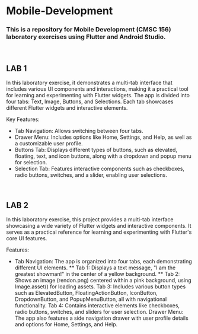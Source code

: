 # Mobile-Development

### This is a repository for Mobile Development (CMSC 156) laboratory exercises using Flutter and Android Studio.

<br>

## LAB 1

In this laboratory exercise, it demonstrates a multi-tab interface that includes various UI components and interactions, making it a practical tool for learning and experimenting with Flutter widgets. The app is divided into four tabs: Text, Image, Buttons, and Selections. Each tab showcases different Flutter widgets and interactive elements.

Key Features:
* Tab Navigation: Allows switching between four tabs.
* Drawer Menu: Includes options like Home, Settings, and Help, as well as a customizable user profile.
* Buttons Tab: Displays different types of buttons, such as elevated, floating, text, and icon buttons, along with a dropdown and popup menu for selection.
* Selection Tab: Features interactive components such as checkboxes, radio buttons, switches, and a slider, enabling user selections.

<br>

## LAB 2

In this laboratory exercise, this project provides a multi-tab interface showcasing a wide variety of Flutter widgets and interactive components. It serves as a practical reference for learning and experimenting with Flutter's core UI features.

Features:
* Tab Navigation: The app is organized into four tabs, each demonstrating different UI elements.
** Tab 1: Displays a text message, "I am the greatest showman!" in the center of a yellow background.
** Tab 2: Shows an image (rendon.png) centered within a pink background, using Image.asset() for loading assets.
Tab 3: Includes various button types such as ElevatedButton, FloatingActionButton, IconButton, DropdownButton, and PopupMenuButton, all with navigational functionality.
Tab 4: Contains interactive elements like checkboxes, radio buttons, switches, and sliders for user selection.
Drawer Menu:
The app also features a side navigation drawer with user profile details and options for Home, Settings, and Help.

<br>
